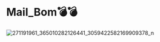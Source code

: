 # Mail_Bom💣💣
![271191961_365010282126441_3059422582169909378_n](https://user-images.githubusercontent.com/75322830/152160785-df7ba9dd-81f6-4ffc-8744-66ac0cecbcac.jpg)


